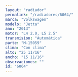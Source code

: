 ```yaml
---
layout: "radiador"
permalink: "/radiadores/6064/"
marca: "Volkswagen"
modelo: "Jetta"
ano: "2013"
motor: "L4 2.0, L5 2.5"
transmision: "Automática"
parte: "M-15059"
clima: "Con clima"
alto: "25 11/16"
ancho: "15 11/16"
observaciones: ""
id: "6064"
---
```


